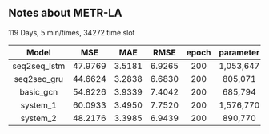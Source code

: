 ## Notes about METR-LA

119 Days, 5 min/times, 34272 time slot


Model | MSE | MAE | RMSE | epoch | parameter
:-: | :-: | :-: | :-: | :-: | :-:
seq2seq_lstm | 47.9769 | 3.5181 | 6.9265 | 200 |1,053,647
seq2seq_gru | 44.6624 | 3.2838 | 6.6830 | 200 | 805,071
basic_gcn | 54.8226 | 3.9339 | 7.4042 | 200 | 685,794
system_1 | 60.0933 | 3.4950 | 7.7520 | 200 | 1,576,770
system_2 | 48.2176 | 3.3985 | 6.9439 | 200 | 890,770

